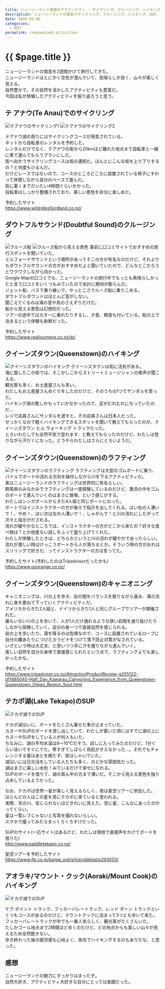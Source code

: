 ```yaml
---
title: ニュージーランド南島のアクティビティ - サイクリング、クルージング、ハイキング、SUP、ラフティング、キャニオニング
description: ニュージーランドの南島でサイクリング、クルージング、ハイキング、SUP、ラフティング、キャニオニングを体験してきた。自然が好きな方は、きっとニュージーランドに夢中になる！
date: 2020-03-06
categories: 
  - 旅行
permalink: /newzealand-activities
---
```

# {{ $page.title }}

<PostMeta/>

ニュージーランドの南島を2週間かけて旅行してきた。  
ニュージーランドはとにかく空気が澄んでいて、見晴らしが良く、山々が美しく見える。  
自然豊かで、その自然を活かしたアクティビティも豊富だ。  
今回は私が体験したアクティビティを振り返ろうと思う。  

## テ アナウ(Te Anau)でのサイクリング
![テアナウのサイクリング1](./cycle1.jpg)
![テアナウのサイクリング2](./cycle2.jpg)

テアナウ湖の周りにはサイクリングコースが用意されている。  
ネットから自転車のレンタルを予約した。  
レンタルだけでなく、テアナウの街から20kmほど離れた地点まで自転車と一緒に車で運んでもらうプランにした。  
街へ向かうサイクリングコースは坂の連続だ。ほんとにこんな坂を上り下りするの？と何度もひるんだ。  
だけどレースではないので、コースのところどころに設置されている椅子にすわって休憩しながら自分のペースで進んだ。  
街に着くまでだいたい4時間ぐらいかかった。  
自転車はしっかり整備されており、美しい景色を存分に楽しめた。  
  
予約したサイト  
https://www.wildridesfiordland.co.nz/  

## ダウトフルサウンド(Doubtful Sound)のクルージング
![クルーズ船](./cru1.jpg)
![クルーズ船から見える景色](./cru2.jpg)
事前に口コミサイトでおすすめの旅行スポットを聞いていた。  
ミルフォードサウンドという場所があってそこの方が有名なのだけど、それよりもダウトフルサウンドの方がおすすめだよと聞いていたので、どんなとこだろうとワクワクしながら向かった。  
Google Mapの口コミでも、ニュージーランドの旅行中でもっとも素晴らしかったと言う口コミをいくつもみていたので余計に期待が膨らんだ。  
ジェット船、バスで乗り継いで、やっとこさクルーズ船に乗りこめる。  
ダウトフルダウンドはほとんど音がしない。  
聞こえてくるのは滝の音や鳥のさえずりだけだ。  
船から見える景色は幻想的だった。  
ツアーの途中ではカヌーに乗れたりするし、夕食、朝食も付いている。船の上で泊まるという体験も新鮮だった。

予約したサイト  
https://www.realjourneys.co.nz/jp/  

## クイーンズタウン(Queenstown)のハイキング
![クイーンズタウンのハイキング](./queen_hik.jpg)
クイーンズタウンは街に活気がある。  
海に面したこの街では、そこかしこからストリートミュージシャンの歌声が聞こえる。  
観光客も多く、お土産屋さんも多い。  
わたしもお土産屋さんめぐりをしたのだけど、そのうちの1つでサンダルを買った。  
ハイキング用の靴しかもっていかなかったので、足がむれむれになっていたのだ...  
レジで店員さんにサンダルを渡すと、その店員さんは日本人だった。  
せっかくなので軽くハイキングできるスポットを聞いて教えてもらったのが、クイーンズタウン ヒル ウォーキング トラックだった。  
とろいわたしでも全然平気で登れます、と教えてもらったのだけど、わたしは登りながら汗だくになった。どうやらわたしはさらにとろいようだ。  

## クイーンズタウン(Queenstown)のラフティング
![クイーンズタウンのラフティング](./raft.jpg)
ラフティングは大型のゴムボードに乗り、パドルでボードの流れる方向を操作しながら川を下るアクティビティだ。  
実はニュージーランドのラフティングは世界的に有名らしい。  
群馬県のみなかみでラフティングは一度経験しているのだけど、激流の中をゴムのボートで進んでいくのはまさに冒険、という感じがする。  
わたしはシンガポールからきた4人組と同じボートにのった。  
ボートではインストラクターの方が後ろで指示を出してくれる。はい右の人漕いで！、やめ！、はい次は左の人漕いで！、しゃがんで！と川の流れにしたがって次々と指示がだされる。  
流れが緩やかなところでは、インストラクターの方がどこから来たの？好きな食べ物は？とか他愛ない話しをふって盛り上げてくれた。  
わたしが体験したときは、どちらかというと川の流れが緩やかであったらしい。流れが激しい時はけっこうボートから人が落ちるとか。そういう時の方がおれはスリリングで好きだ、ってインストラクターの方は言ってた。  

予約したサイト(予約したのはTripadvisorだったかも)  
https://www.goorange.co.nz/  

## クイーンズタウン(Queenstown)のキャニオニング
キャニオニングは、川の上を歩き、岩の間をバランスを取りながら進み、滝の流れに身を委ねて下っていくアクティビティだ。  
アメリカからきた2人組と、ドイツからきた1人と同じグループでツアーが開催された。  
誰もいない川の上を歩いて、人が1人だけ通れるような狭い岩間を通り抜けたりしながら探検していく。自分の身一つで直接自然を感じられる。  
岩の上を歩いたり、滝を降るのは危険なので、コースに設置されているロープに自分の腰あたりにつけたカラビナをつけて落下防止対策がなされている。  
いざという時は大丈夫、と思いつつ手に汗を握りながら進んでいく。  
美しい自然を自分の身体で直接感じられたという点で、ラフティングよりも楽しかったかな。  

予約したサイト  
https://www.tripadvisor.co.nz/AttractionProductReview-g255122-d11485040-Half_Day_Kawarau_Canyoning_Experience_from_Queenstown-Queenstown_Otago_Region_Sout.html  

## テカポ湖(Lake Tekapo)のSUP
![テカポ湖でのSUP](./sup.jpg)

テカポ湖沿いに、ボートをたくさん乗せた車が止まっていた。  
カヌーやSUPのボードを貸し出していて、わたしが着いた頃にはすでに湖の上にカヌーやSUPをしている人が何人もいた。  
ちなみに、湖の平均水温は8～10℃だそう。試しに入ってみたのだけど、1分ぐらい泳いですぐにでた。寒すぎてしばらく鳥肌がきえなかった...。それでもチャレンジする輩はあとを絶たず、皆はしゃいでいた。  
湖沿いには日光浴をしている人たちも多く、のどかな雰囲気だった。  
湖はまさに美しい水色！みているだけで幸せになれる。  
SUPのボードを借りて、湖の真ん中の方まで漕いだ。そこから見える景色を独り占めしているようだった。  
  
なお、テカポは世界一星が美しく見えるらしく、夜は星空ツアーに参加した。  
ほとんどの人はこの星を見にテカポに来ていると思われる。  
実際、天の川、信じられないほどきれいに見えた。空に星、こんなにあったのかってくらい。  
星は一覧レフじゃないと写真を撮れないらしい。  
スマホで撮ってみたらまっくろくろすけだった。  

SUPのサイト(一応サイトはあるけど、わたしは現地で直接声をかけてボードを借りた)  
http://www.paddletekapo.co.nz/  

星空ツアーを予約したサイト  
https://www.jtb.co.jp/kaigai_opt/srh/prddetail/p293053/

## アオラキ/マウント・クック(Aoraki/Mount Cook)のハイキング
![テカポ湖でのSUP](./aoraki.jpg)

ケア ポイント トラック、フッカーバレートラック、レッド ターン トラックといくつもコースがあるのだけど、マウントクックに泊まって3つとも歩いて来た。  
フッカーバレートラックが中でも一番人気らしく、観光客がたくさんいた。  
たしかゴール地点まで2時間ほど歩くのだけど、どの地点からも美しい山々が見えるため全然飽きない。  
歩き終わった後の疲労感も心地よく、旅先でハイキングするのもありだな、と思った。  
  
## 感想
ニュージーランドの魅力にすっかりはまったぞ。  
自然大好き、アクティビティ大好きな自分にとっては楽園だった。  